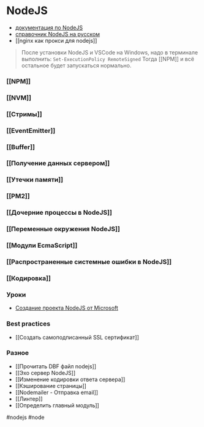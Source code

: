 # NodeJS
- [документация по NodeJS](https://nodejs.org/ru/docs/)
- [справочник NodeJS на русском](https://nodejsdev.ru/)
- [[nginx как прокси для nodejs]]

> После установки NodeJS и VSCode на Windows, надо в терминале выполнить:
>  `Set-ExecutionPolicy RemoteSigned`
>   Тогда [[NPM]] и всё остальное будет запускаться нормально.


### [[NPM]]
### [[NVM]]
### [[Стримы]]
### [[EventEmitter]]
### [[Buffer]]
### [[Получение данных сервером]]
### [[Утечки памяти]]
### [[PM2]]
### [[Дочерние процессы в NodeJS]]

### [[Переменные окружения NodeJS]]

### [[Модули EcmaScript]]

### [[Распространенные системные ошибки в NodeJS]]

### [[Кодировка]]

### Уроки
- [Создание проекта NodeJS от Microsoft](https://docs.microsoft.com/ru-ru/learn/modules/create-nodejs-project-dependencies/)

### Best practices
- [[Создать самоподписанный SSL сертификат]]


### Разное
- [[Прочитать DBF файл nodejs]]
- [[Эхо сервер NodeJS]]
- [[Изменение кодировки ответа сервера]]
- [[Кэширование страницы]]
- [[Nodemailer - Отправка email]]
- [[Линтер]]
- [[Определить главный модуль]]

#nodejs #node